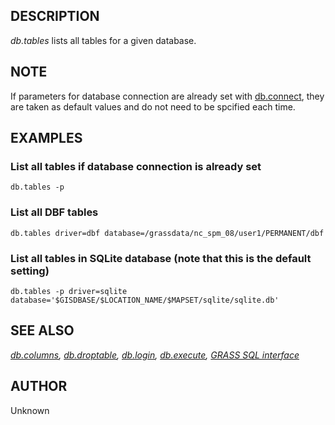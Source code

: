 ## DESCRIPTION

*db.tables* lists all tables for a given database.

## NOTE

If parameters for database connection are already set with
[db.connect](db.connect.html), they are taken as default values and do
not need to be spcified each time.

## EXAMPLES

### List all tables if database connection is already set

```
db.tables -p
```

### List all DBF tables

```
db.tables driver=dbf database=/grassdata/nc_spm_08/user1/PERMANENT/dbf
```

### List all tables in SQLite database (note that this is the default setting)

```
db.tables -p driver=sqlite database='$GISDBASE/$LOCATION_NAME/$MAPSET/sqlite/sqlite.db'
```

## SEE ALSO

*[db.columns](db.columns.html), [db.droptable](db.droptable.html),
[db.login](db.login.html), [db.execute](db.execute.html), [GRASS SQL
interface](sql.html)*

## AUTHOR

Unknown
